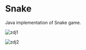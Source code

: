 # Snake
Java implementation of Snake game.

![zdj1](https://github.com/szykor18/Snake/assets/115345580/a36188ad-4c14-4b06-8b27-19c5affabfdc)

![zdj2](https://github.com/szykor18/Snake/assets/115345580/aaf8dc13-4df7-4f48-8c6b-3a796dfc9fb8)
